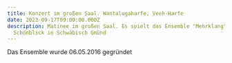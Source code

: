 ```yaml
---
title: Konzert im großen Saal. Wantalugaharfe, Veeh-Harfe
date: 2023-09-17T09:00:00.000Z
description: Matinee im großen Saal. Es spielt das Ensemble "Mehrklang" vom
  Schönblick in Schwäbisch Gmünd
---
```

D﻿as Ensemble wurde 06.05.2016 gegründet